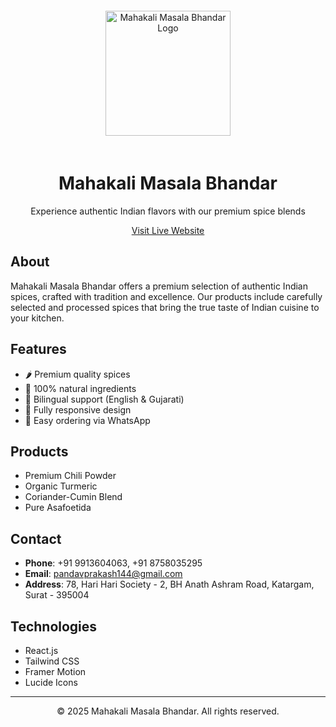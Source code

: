 <div align="center">
  <img src="public/logo.png" alt="Mahakali Masala Bhandar Logo" width="200" style="margin: 20px 0"/>

  # Mahakali Masala Bhandar

  Experience authentic Indian flavors with our premium spice blends
  
  [Visit Live Website](https://mahakalimasalabhandar.netlify.app/)

</div>

## About

Mahakali Masala Bhandar offers a premium selection of authentic Indian spices, crafted with tradition and excellence. Our products include carefully selected and processed spices that bring the true taste of Indian cuisine to your kitchen.

## Features

- 🌶️ Premium quality spices
- 🌿 100% natural ingredients
- 🔄 Bilingual support (English & Gujarati)
- 📱 Fully responsive design
- 🛒 Easy ordering via WhatsApp

## Products

- Premium Chili Powder
- Organic Turmeric
- Coriander-Cumin Blend
- Pure Asafoetida

## Contact

- **Phone**: +91 9913604063, +91 8758035295
- **Email**: pandavprakash144@gmail.com
- **Address**: 78, Hari Hari Society - 2, BH Anath Ashram Road, Katargam, Surat - 395004

## Technologies

- React.js
- Tailwind CSS
- Framer Motion
- Lucide Icons

---

<div align="center">
  © 2025 Mahakali Masala Bhandar. All rights reserved.
</div>